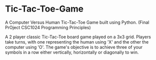 # Tic-Tac-Toe-Game

A Computer Versus Human Tic-Tac-Toe Game built using Python. (Final PrOject CSC1024 Programming Principles)

A 2 player classic Tic-Tac-Toe board game played on a 3x3 grid. Players take turns, with one representing the human using 'X' and the other the computer using 'O'. The game's objective is to achieve three of your symbols in a row either vertically, horizontally or diagonally to win.
